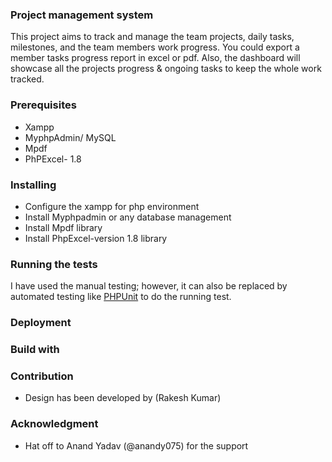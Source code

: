 ### Project management system
This project aims to track and manage the team projects, daily tasks, milestones, and the team members work progress. You could export a member tasks progress report in excel or pdf. Also, the dashboard will showcase all the projects progress & ongoing tasks to keep the whole work tracked. 

### Prerequisites
- Xampp
- MyphpAdmin/ MySQL 
- Mpdf
- PhPExcel- 1.8

### Installing
- Configure the xampp for php environment 
- Install Myphpadmin or any database management 
- Install Mpdf library 
- Install PhpExcel-version 1.8 library

### Running the tests

I have used the manual testing; however, it can also be replaced by automated testing like [PHPUnit](https://phpunit.de/) to do the running test. 

### Deployment



### Build with



### Contribution 
- Design has been developed by (Rakesh Kumar)

### Acknowledgment
- Hat off to Anand Yadav (@anandy075) for the support 
